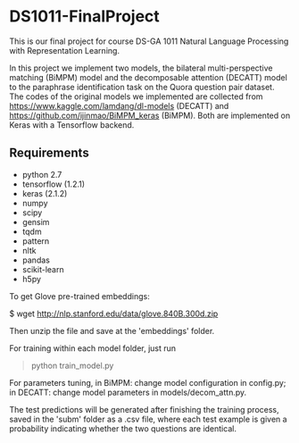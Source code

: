 # DS1011-FinalProject
This is our final project for course DS-GA 1011 Natural Language Processing with Representation Learning.

In this project we implement two models, the bilateral multi-perspective matching (BiMPM) model and the decomposable attention (DECATT) model to the paraphrase identification task on the Quora question pair dataset. The codes of the original models we implemented are collected from https://www.kaggle.com/lamdang/dl-models (DECATT) and https://github.com/ijinmao/BiMPM_keras (BiMPM). Both are implemented on Keras with a Tensorflow backend.


## Requirements
- python 2.7
- tensorflow (1.2.1)
- keras (2.1.2)
- numpy
- scipy
- gensim
- tqdm
- pattern
- nltk
- pandas
- scikit-learn
- h5py

To get Glove pre-trained embeddings:

$ wget http://nlp.stanford.edu/data/glove.840B.300d.zip

Then unzip the file and save at the 'embeddings' folder.

For training within each model folder, just run

> python train_model.py

For parameters tuning, in BiMPM: change model configuration in config.py; in DECATT: change model parameters in models/decom_attn.py.

The test predictions will be generated after finishing the training process, saved in the 'subm' folder as a .csv file, where each test example is given a probability indicating whether the two questions are identical.
